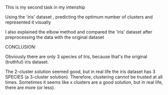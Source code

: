 This is my second task in my intenship

Using the 'iris' dataset , predicting the optimum number of clusters and represented it visually 

I also explained the elbow method and compared the 'iris' dataset after preprocessing the data with the original dataset 

CONCLUSION:

Obviously there are only 3 species of Iris, because that's the original (truthful) iris dataset.

The 2-cluster solution seemed good, but in real life the iris dataset has 3 SPECIES (a 3-cluster solution). Therefore, clustering cannot be trusted at all times. Sometimes it seems like x clusters are a good solution, but in real life, there are more (or less).
